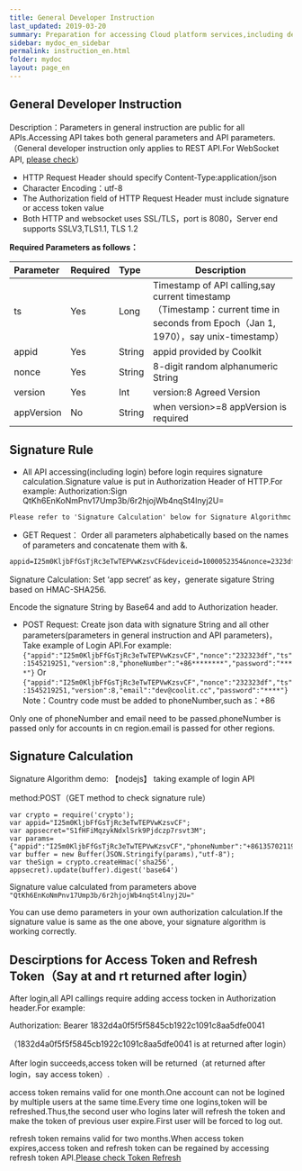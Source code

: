 ```yaml
---
title: General Developer Instruction
last_updated: 2019-03-20
summary: Preparation for accessing Cloud platform services,including descriptions for general parameters,Introduction to signature rule for authorization,Example for signature calculation, and expanation for Access Token and Refresh Token.
sidebar: mydoc_en_sidebar
permalink: instruction_en.html
folder: mydoc
layout: page_en
---
```


   
## General Developer Instruction

 Description：Parameters in general instruction are public for all APIs.Accessing API takes both general parameters and API parameters.（General developer instruction only applies to REST API.For WebSocket API, [please check](dispatch_en.html)）
- HTTP Request Header should specify Content-Type:application/json
- Character Encoding：utf-8
- The Authorization field of HTTP Request Header must include signature or access token value
- Both HTTP and websocket uses SSL/TLS，port is 8080，Server end supports SSLV3,TLS1.1, TLS 1.2

**Required Parameters as follows：**

|Parameter|Required|Type|Description|
|:----    |:---|:----- |-----   |
|ts |Yes  |Long |Timestamp of API calling,say current timestamp （Timestamp：current time in seconds from Epoch（Jan 1, 1970），say unix-timestamp）  |
|appid |Yes  |String | appid provided by Coolkit    |
|nonce     |Yes  |String | 8-digit random alphanumeric String    |
|version     |Yes  |Int | version:8 Agreed Version    |
|appVersion     |No  |String | when version>=8 appVersion is required    |

## Signature Rule
- All API accessing(including login) before login requires signature calculation.Signature value is put in Authorization Header of HTTP.For example:
 Authorization:Sign QtKh6EnKoNmPnv17Ump3b/6r2hjojWb4nqSt4lnyj2U=
 
```
Please refer to 'Signature Calculation' below for Signature Algorithmc
```

- GET Request：
Order all parameters alphabetically based on the names of parameters and concatenate them with &.

```
appid=I25m0KljbFfGsTjRc3eTwTEPVwKzsvCF&deviceid=1000052354&nonce=2323dfgh&ts=1545219251
```

Signature Calculation: Set ‘app secret’ as key，generate sigature String based on HMAC-SHA256.

Encode the signature String by Base64 and add to Authorization header.

- POST Request:
Create json data with signature String and all other parameters(parameters in general instruction and API parameters)，Take example of Login API.For example:
```{"appid":"I25m0KljbFfGsTjRc3eTwTEPVwKzsvCF","nonce":"232323df","ts":1545219251,"version":8,"phoneNumber":"+86********","password":"****"}```
Or
```{"appid":"I25m0KljbFfGsTjRc3eTwTEPVwKzsvCF","nonce":"232323df","ts":1545219251,"version":8,"email":"dev@coolit.cc","password":"****"}```
Note：Country code must be added to phoneNumber,such as：+86

Only one of phoneNumber and email need to be passed.phoneNumber is passed only for accounts in cn region.email is passed for other regions.

## Signature Calculation

Signature Algorithm demo: 【nodejs】 taking example of login API 

method:POST（GET method to check signature rule）


```
var crypto = require('crypto');
var appid="I25m0KljbFfGsTjRc3eTwTEPVwKzsvCF";
var appsecret="S1fHFiMqzykNdxlSrk9Pjdczp7rsvt3M";
var params={"appid":"I25m0KljbFfGsTjRc3eTwTEPVwKzsvCF","phoneNumber":"+8613570211955","password":"lybywl163","ts":1545219251123,"version":8,"nonce":"asbsedwq"}
var buffer = new Buffer(JSON.Stringify(params),"utf-8");
var theSign = crypto.createHmac('sha256', appsecret).update(buffer).digest('base64')
```

Signature value calculated from parameters above
```"QtKh6EnKoNmPnv17Ump3b/6r2hjojWb4nqSt4lnyj2U="```

You can use demo parameters in your own authorization calculation.If the signature value is same as the one above, your signature algorithm is working correctly.


## Descirptions for Access Token and Refresh Token（Say at and rt returned after login）
After login,all API callings require adding access tocken in Authorization header.For example:

Authorization: Bearer 1832d4a0f5f5f5845cb1922c1091c8aa5dfe0041 

（1832d4a0f5f5f5845cb1922c1091c8aa5dfe0041 is at returned after login）

After login succeeds,access token will be returned（at returned after login，say access token）.
 
access token remains valid for one month.One account can not be logined by multiple users at the same time.Every time one logins,token will be refreshed.Thus,the second user who logins later will refresh the token and make the token of previous user expire.First user will be forced to log out.

refresh token remains valid for two months.When access token expires,access token and refresh token can be regained by accessing refresh token API.[Please check Token Refresh](token.html)


